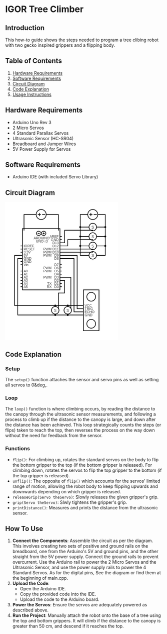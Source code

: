 # IGOR Tree Climber
## Introduction
This how-to guide shows the steps needed to program a tree clibing robot with two gecko inspired grippers and a flipping body.

## Table of Contents
1. [Hardware Requirements](#hardware-requirements)
2. [Software Requirements](#software-requirements)
3. [Circuit Diagram](#circuit-diagram)
4. [Code Explanation](#code-explanation)
5. [Usage Instructions](#usage-instructions)

## Hardware Requirements
- Arduino Uno Rev 3
- 2 Micro Servos
- 4 Standard Parallax Servos
- Ultrasonic Sensor (HC-SR04)
- Breadboard and Jumper Wires
- 5V Power Supply for Servos

## Software Requirements
- Arduino IDE (with included Servo Library)

## Circuit Diagram
![Circuit Diagram](plainCircuit.png)

## Code Explanation
### Setup
The `setup()` function attaches the sensor and servo pins as well as setting all servos to 0&deg,.

### Loop
The `loop()` function is where climbing occurs, by reading the distance to the canopy through the ultrasonic sensor measurements, and following a process to climb up if the distance to the canopy is large, and down after the distance has been achieved. This loop strategically counts the steps (or flips) taken to reach the top, then reverses the process on the way down without the need for feedback from the sensor.

### Functions
- `flip()`: For climbing up, rotates the standard servos on the body to flip the bottom gripper to the top (if the bottom gripper is released). For climbing down, rotates the servos to flip the top gripper to the bottom (if the top gripper is released).
- `unflip()`: The opposite of `flip()` which accounts for the servos' limited range of motion, allowing the robot body to keep flipping upwards and downwards depending on which gripper is released.
- `releaseGrip(Servo theServo)`: Slowly releases the given gripper's grip.
- `grip(Servo theServo)`: Slwly tightens the gripper's grip.
- `printDistance()`: Measures and prints the distance from the ultrasonic sensor.

## How To Use
1. **Connect the Components**: Assemble the circuit as per the diagram. This involves creating two sets of positive and ground rails on the breadboard, one from the Arduino's 5V and ground pins, and the other straight from the 5V power supply. Connect the ground rails to prevent overcurrent. Use the Arduino rail to power the 2 Micro Servos and the Ultrasonic Sensor, and use the power supply rails to power the 4 Standard Servos. As for the digital pins, See the diagram or find them at the beginning of main.cpp.
2. **Upload the Code**:
    - Open the Arduino IDE.
    - Copy the provided code into the IDE.
    - Upload the code to the Arduino board.
3. **Power the Servos**: Ensure the servos are adequately powered as described above.
4. **Run the Project**: Manually attach the robot onto the base of a tree using the top and bottom grippers. It will climb if the distance to the canopy is greater than 50 cm, and descend if it reaches the top.
